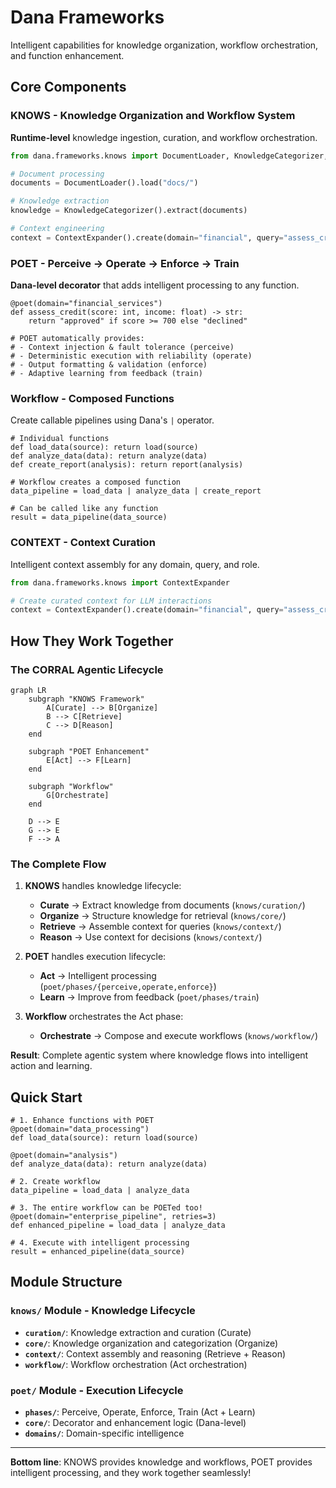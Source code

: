 # Dana Frameworks

Intelligent capabilities for knowledge organization, workflow orchestration, and function enhancement.

## Core Components

### **KNOWS** - Knowledge Organization and Workflow System
**Runtime-level** knowledge ingestion, curation, and workflow orchestration.

```python
from dana.frameworks.knows import DocumentLoader, KnowledgeCategorizer, ContextExpander

# Document processing
documents = DocumentLoader().load("docs/")

# Knowledge extraction  
knowledge = KnowledgeCategorizer().extract(documents)

# Context engineering
context = ContextExpander().create(domain="financial", query="assess_credit")
```

### **POET** - Perceive → Operate → Enforce → Train
**Dana-level decorator** that adds intelligent processing to any function.

```dana
@poet(domain="financial_services")
def assess_credit(score: int, income: float) -> str:
    return "approved" if score >= 700 else "declined"

# POET automatically provides:
# - Context injection & fault tolerance (perceive)
# - Deterministic execution with reliability (operate)  
# - Output formatting & validation (enforce)
# - Adaptive learning from feedback (train)
```

### **Workflow** - Composed Functions
Create callable pipelines using Dana's `|` operator.

```dana
# Individual functions
def load_data(source): return load(source)
def analyze_data(data): return analyze(data)
def create_report(analysis): return report(analysis)

# Workflow creates a composed function
data_pipeline = load_data | analyze_data | create_report

# Can be called like any function
result = data_pipeline(data_source)
```

### **CONTEXT** - Context Curation
Intelligent context assembly for any domain, query, and role.

```python
from dana.frameworks.knows import ContextExpander

# Create curated context for LLM interactions
context = ContextExpander().create(domain="financial", query="assess_credit")
```

## How They Work Together

### **The CORRAL Agentic Lifecycle**

```mermaid
graph LR
    subgraph "KNOWS Framework"
        A[Curate] --> B[Organize]
        B --> C[Retrieve]
        C --> D[Reason]
    end
    
    subgraph "POET Enhancement"
        E[Act] --> F[Learn]
    end
    
    subgraph "Workflow"
        G[Orchestrate]
    end
    
    D --> E
    G --> E
    F --> A
```

### **The Complete Flow**

1. **KNOWS** handles knowledge lifecycle:
   - **Curate** → Extract knowledge from documents (`knows/curation/`)
   - **Organize** → Structure knowledge for retrieval (`knows/core/`)
   - **Retrieve** → Assemble context for queries (`knows/context/`)
   - **Reason** → Use context for decisions (`knows/context/`)

2. **POET** handles execution lifecycle:
   - **Act** → Intelligent processing (`poet/phases/{perceive,operate,enforce}`)
   - **Learn** → Improve from feedback (`poet/phases/train`)

3. **Workflow** orchestrates the Act phase:
   - **Orchestrate** → Compose and execute workflows (`knows/workflow/`)

**Result**: Complete agentic system where knowledge flows into intelligent action and learning.

## Quick Start

```dana
# 1. Enhance functions with POET
@poet(domain="data_processing")
def load_data(source): return load(source)

@poet(domain="analysis") 
def analyze_data(data): return analyze(data)

# 2. Create workflow
data_pipeline = load_data | analyze_data

# 3. The entire workflow can be POETed too!
@poet(domain="enterprise_pipeline", retries=3)
def enhanced_pipeline = load_data | analyze_data

# 4. Execute with intelligent processing
result = enhanced_pipeline(data_source)
```

## Module Structure

### **`knows/` Module** - Knowledge Lifecycle
- **`curation/`**: Knowledge extraction and curation (Curate)
- **`core/`**: Knowledge organization and categorization (Organize)  
- **`context/`**: Context assembly and reasoning (Retrieve + Reason)
- **`workflow/`**: Workflow orchestration (Act orchestration)

### **`poet/` Module** - Execution Lifecycle
- **`phases/`**: Perceive, Operate, Enforce, Train (Act + Learn)
- **`core/`**: Decorator and enhancement logic (Dana-level)
- **`domains/`**: Domain-specific intelligence

---

**Bottom line**: KNOWS provides knowledge and workflows, POET provides intelligent processing, and they work together seamlessly!
